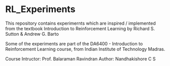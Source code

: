 # RL_Experiments
This repository contains experimernts which are inspired / implemented from the textbook Introduction to Reinforcement Learning by Richard S. Sutton &amp; Andrew G. Barto 

Some of the experiments are part of the DA6400 - Introduction to Reinforcement Learning course, from Indian Institute of Technology Madras. 

Course Intructor: Prof. Balaraman Ravindran 
Author: Nandhakishore C S